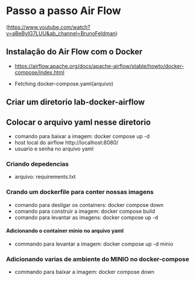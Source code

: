 # Passo a passo Air Flow
(https://www.youtube.com/watch?v=aBeBylG7LUU&ab_channel=BrunoFeldman)

## Instalação do Air Flow com o Docker

- https://airflow.apache.org/docs/apache-airflow/stable/howto/docker-compose/index.html

- Fetching docker-compose.yaml(arquivo)

## Criar um diretorio lab-docker-airflow
## Colocar o arquivo yaml nesse diretorio
- comando para baixar a imagem: docker compose up -d
- host local do airflow http://localhost:8080/
- usuario e senha no arquivo yaml

### Criando depedencias
- arquivo: requirements.txt

### Crando um dockerfile para conter nossas imagens
- comando para desligar os containers: docker compose down
- comando para construir a imagem: docker compose build
- comando para levantar as imagens: docker compose up -d

#### Adicionando o container minio no arquivo yaml
- commando para levantar a imagem: docker compose up -d minio

### Adicionando varias de ambiente do MINIO no docker-compose
- commando para baixar a imagem: docker compose down